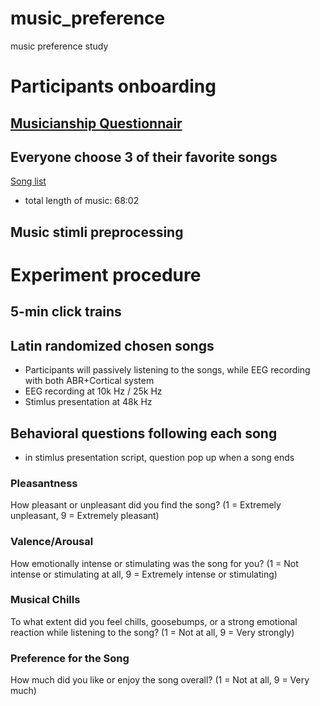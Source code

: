 # music_preference
music preference study

# Participants onboarding

## [Musicianship Questionnair]()

## Everyone choose 3 of their favorite songs
[Song list](https://docs.google.com/spreadsheets/d/1YDDWKmQ6O3HpwoQeA3kcLaOXuhWvbGlxDFgny0Mv1zk/edit?gid=0#gid=0)

- total length of music: 68:02

## Music stimli preprocessing


# Experiment procedure
## 5-min click trains
## Latin randomized chosen songs
- Participants will passively listening to the songs, while EEG recording with both ABR+Cortical system
- EEG recording at 10k Hz / 25k Hz
- Stimlus presentation at 48k Hz
## Behavioral questions following each song
- in stimlus presentation script, question pop up when a song ends
### Pleasantness
 How pleasant or unpleasant did you find the song?
 (1 = Extremely unpleasant, 9 = Extremely pleasant)
### Valence/Arousal
 How emotionally intense or stimulating was the song for you?
 (1 = Not intense or stimulating at all, 9 = Extremely intense or stimulating)
### Musical Chills
 To what extent did you feel chills, goosebumps, or a strong emotional reaction while listening to the song?
 (1 = Not at all, 9 = Very strongly)
### Preference for the Song
 How much did you like or enjoy the song overall?
 (1 = Not at all, 9 = Very much)